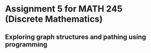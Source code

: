 # Assignment 5 for MATH 245 (Discrete Mathematics)
## Exploring graph structures and pathing using programming
